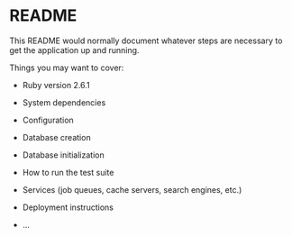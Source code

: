 # README

This README would normally document whatever steps are necessary to get the
application up and running.

Things you may want to cover:

* Ruby version
2.6.1

* System dependencies

* Configuration

* Database creation

* Database initialization

* How to run the test suite

* Services (job queues, cache servers, search engines, etc.)

* Deployment instructions

* ...
